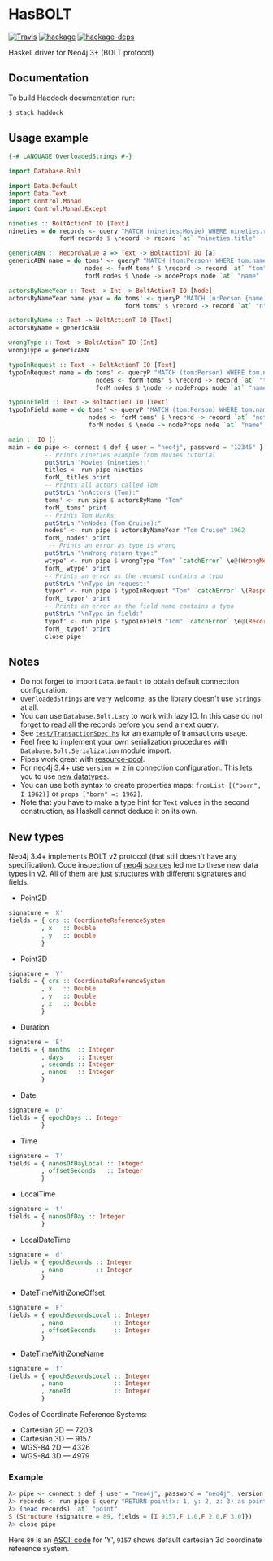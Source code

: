 HasBOLT
=======

[![Travis](https://img.shields.io/travis/zmactep/hasbolt.svg)](https://travis-ci.org/zmactep/hasbolt)
[![hackage](https://img.shields.io/hackage/v/hasbolt.svg)](https://hackage.haskell.org/package/hasbolt)
[![hackage-deps](https://img.shields.io/hackage-deps/v/hasbolt.svg)](https://hackage.haskell.org/package/hasbolt)

Haskell driver for Neo4j 3+ (BOLT protocol)

Documentation
-------------

To build Haddock documentation run:
```bash
$ stack haddock
```

Usage example
-------------

```haskell
{-# LANGUAGE OverloadedStrings #-}

import Database.Bolt

import Data.Default
import Data.Text
import Control.Monad
import Control.Monad.Except

nineties :: BoltActionT IO [Text]
nineties = do records <- query "MATCH (nineties:Movie) WHERE nineties.released >= 1990 AND nineties.released < 2000 RETURN nineties.title"
              forM records $ \record -> record `at` "nineties.title"

genericABN :: RecordValue a => Text -> BoltActionT IO [a]
genericABN name = do toms' <- queryP "MATCH (tom:Person) WHERE tom.name CONTAINS {name} RETURN tom" (props ["name" =: name])
                     nodes <- forM toms' $ \record -> record `at` "tom"
                     forM nodes $ \node -> nodeProps node `at` "name"

actorsByNameYear :: Text -> Int -> BoltActionT IO [Node]
actorsByNameYear name year = do toms' <- queryP "MATCH (n:Person {name: {props}.name, born: {props}.born}) RETURN n" $ props ["props" =: props ["name" =: name, "born" =: year]]
                                forM toms' $ \record -> record `at` "n"

actorsByName :: Text -> BoltActionT IO [Text]
actorsByName = genericABN

wrongType :: Text -> BoltActionT IO [Int]
wrongType = genericABN 

typoInRequest :: Text -> BoltActionT IO [Text]
typoInRequest name = do toms' <- queryP "MATCH (tom:Person) WHERE tom.name CONTAINS {name} RETURN not_tom" (props ["name" =: name])
                        nodes <- forM toms' $ \record -> record `at` "tom"
                        forM nodes $ \node -> nodeProps node `at` "name"

typoInField :: Text -> BoltActionT IO [Text]
typoInField name = do toms' <- queryP "MATCH (tom:Person) WHERE tom.name CONTAINS {name} RETURN tom" (props ["name" =: name])
                      nodes <- forM toms' $ \record -> record `at` "not_tom"
                      forM nodes $ \node -> nodeProps node `at` "name"

main :: IO ()
main = do pipe <- connect $ def { user = "neo4j", password = "12345" }
          -- Prints nineties example from Movies tutorial
          putStrLn "Movies (nineties):" 
          titles <- run pipe nineties 
          forM_ titles print
          -- Prints all actors called Tom 
          putStrLn "\nActors (Tom):"
          toms' <- run pipe $ actorsByName "Tom" 
          forM_ toms' print
          -- Prints Tom Hanks 
          putStrLn "\nNodes (Tom Cruise):"
          nodes' <- run pipe $ actorsByNameYear "Tom Cruise" 1962 
          forM_ nodes' print
           -- Prints an error as type is wrong 
          putStrLn "\nWrong return type:"
          wtype' <- run pipe $ wrongType "Tom" `catchError` \e@(WrongMessageFormat _) -> liftIO (print e) >> pure [] 
          forM_ wtype' print
          -- Prints an error as the request contains a typo
          putStrLn "\nTypo in request:"
          typor' <- run pipe $ typoInRequest "Tom" `catchError` \(ResponseError e) -> liftIO (print e) >> pure [] 
          forM_ typor' print
          -- Prints an error as the field name contains a typo
          putStrLn "\nTypo in field:"
          typof' <- run pipe $ typoInField "Tom" `catchError` \e@(RecordHasNoKey _) -> liftIO (print e) >> pure [] 
          forM_ typof' print
          close pipe
```

Notes
-----

* Do not forget to import `Data.Default` to obtain default connection configuration.
* `OverloadedStrings` are very welcome, as the library doesn't use `String`s at all.
* You can use `Database.Bolt.Lazy` to work with lazy IO. In this case do not forget to read all the records before you send a next query.
* See [`test/TransactionSpec.hs`](https://github.com/zmactep/hasbolt/blob/master/test/TransactionSpec.hs) for an example of transactions usage.
* Feel free to implement your own serialization procedures with `Database.Bolt.Serialization` module import.
* Pipes work great with [resource-pool](https://hackage.haskell.org/package/resource-pool).
* For neo4j 3.4+ use `version = 2` in connection configuration. This lets you to use [new datatypes](#new-types).
* You can use both syntax to create properties maps: `fromList [("born", I 1962)]` or `props ["born" =: 1962]`.
* Note that you have to make a type hint for `Text` values in the second construction, as Haskell cannot deduce it on its own.

New types
---------

Neo4j 3.4+ implements BOLT v2 protocol (that still doesn't have any specification). Code inspection of [neo4j sources](https://github.com/neo4j/neo4j) led me to these new data types in v2. All of them are just structures with different signatures and fields.
* Point2D
```haskell
signature = 'X'
fields = { crs :: CoordinateReferenceSystem
         , x   :: Double
         , y   :: Double
         }
```
* Point3D
```haskell
signature = 'Y'
fields = { crs :: CoordinateReferenceSystem
         , x   :: Double
         , y   :: Double
         , z   :: Double
         }
```
* Duration
```haskell
signature = 'E'
fields = { months  :: Integer
         , days    :: Integer
         , seconds :: Integer
         , nanos   :: Integer
         }
```
* Date
```haskell
signature = 'D'
fields = { epochDays :: Integer
         }
```
* Time
```haskell
signature = 'T'
fields = { nanosOfDayLocal :: Integer
         , offsetSeconds   :: Integer
         }
```
* LocalTime
```haskell
signature = 't'
fields = { nanosOfDay :: Integer
         }
```
* LocalDateTime
```haskell
signature = 'd'
fields = { epochSeconds :: Integer
         , nano         :: Integer
         }
```
* DateTimeWithZoneOffset
```haskell
signature = 'F'
fields = { epochSecondsLocal :: Integer
         , nano              :: Integer
         , offsetSeconds     :: Integer
         }
```
* DateTimeWithZoneName
```haskell
signature = 'f'
fields = { epochSecondsLocal :: Integer
         , nano              :: Integer
         , zoneId            :: Integer
         }
```

Codes of Coordinate Reference Systems:
* Cartesian 2D — 7203
* Cartesian 3D — 9157
* WGS-84 2D — 4326
* WGS-84 3D — 4979

### Example

```haskell
λ> pipe <- connect $ def { user = "neo4j", password = "neo4j", version = 2 }
λ> records <- run pipe $ query "RETURN point(x: 1, y: 2, z: 3) as point"
λ> (head records) `at` "point"
S (Structure {signature = 89, fields = [I 9157,F 1.0,F 2.0,F 3.0]})
λ> close pipe
```

Here `89` is an [ASCII code](https://en.wikipedia.org/wiki/ASCII#Character_set) for 'Y', `9157` shows default cartesian 3d coordinate reference system.
